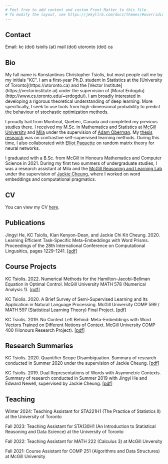 ```yaml
---
# Feel free to add content and custom Front Matter to this file.
# To modify the layout, see https://jekyllrb.com/docs/themes/#overriding-theme-defaults
---
```


<h2>Contact</h2>

Email: kc (dot) tsiolis (at) mail (dot) utoronto (dot) ca

<h2>Bio</h2>
My full name is Konstantinos Christopher Tsiolis, but most people call me by my initials "KC". I am a first-year Ph.D. student in Statistics at the [University of Toronto](https://utoronto.ca) and the [Vector Institute](https://vectorinstitute.ai) under the supervision of [Murat Erdogdu](http://www.cs.toronto.edu/~erdogdu/). I am broadly interested in developing a rigorous theoretical understanding of deep learning. More specifically, I seek to use tools from high-dimensional probability to predict the behaviour of stochastic optimization methods.

I proudly hail from Montreal, Quebec, Canada and completed my previous studies there. I received my M.Sc. in Mathematics and Statistics at [McGill University](https://mcgill.ca) and [Mila](https://mila.quebec) under the supervision of [Adam Oberman](https://www.adamoberman.net/). My [thesis research](https://arxiv.org/pdf/2309.02651.pdf) was on contrastive self-supervised learning methods. During this time, I also collaborated with [Elliot Paquette](https://elliotpaquette.github.io) on random matrix theory for neural networks.

I graduated with a B.Sc. from McGill in Honours Mathematics and Computer Science in 2021. During my first two summers of undergraduate studies, I was a research assistant at Mila and the [McGill Reasoning and Learning Lab](http://rl.cs.mcgill.ca) under the supervision of [Jackie Cheung](https://cs.mcgill.ca/~jcheung), where I worked on word embeddings and computational pragmatics.

<h2>CV</h2>

You can view my CV [here](cv.pdf).

<h2>Publications</h2>

Jingyi He, KC Tsiolis, Kian Kenyon-Dean, and Jackie Chi Kit Cheung. 2020. Learning Efficient Task-Specific
Meta-Embeddings with Word Prisms. Proceedings of the 28th International Conference on Computational
Lingusitics, pages 1229-1241. [[pdf]](https://www.aclweb.org/anthology/2020.coling-main.106.pdf)

<h2>Course Projects</h2>

KC Tsiolis. 2022. Numerical Methods for the Hamilton-Jacobi-Bellman Equation in Optimal Control. McGill University MATH 578 (Numerical Analysis 1). [[pdf]](math578_final_project.pdf)

KC Tsiolis. 2020. A Brief Survey of Semi-Supervised Learning and Its Application in
Natural Language Processing. McGill University COMP 599 / MATH 597 (Statistical Learning Theory) Final Project. [[pdf]](comp599_semi-supervised.pdf)

KC Tsiolis. 2019. No Context Left Behind: Meta-Embeddings with Word Vectors Trained on Different Notions of Context. McGill University COMP 400 (Honours Research Project). [[pdf]](comp400_final_report.pdf)

<h2>Research Summaries</h2>

KC Tsiolis. 2020. Quantifier Scope Disambiguation. Summary of research conducted in Summer 2020 under the supervision of Jackie Cheung. [[pdf]](summer2020_research_summary.pdf)

KC Tsiolis. 2019. Dual Representations of Words with Asymmetric Contexts. Summary of research conducted in Summer 2019 with Jingyi He and Edward Newell, supervised by Jackie Cheung. [[pdf]](summer2019_research_summary.pdf)

<h2>Teaching</h2>

Winter 2024: Teaching Assistant for STA221H1 (The Practice of Statistics II) at the University of Toronto

Fall 2023: Teaching Assistant for STA130H1 (An Introduction to Statistical Reasoning and Data Science) at the University of Toronto

Fall 2022: Teaching Assistant for MATH 222 (Calculus 3) at McGill Unversity

Fall 2021: Course Assistant for COMP 251 (Algorithms and Data Structures) at McGill University